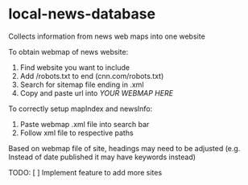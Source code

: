 # local-news-database
Collects information from news web maps into one website

To obtain webmap of news website:
1. Find website you want to include
2. Add /robots.txt to end (cnn.com/robots.txt)
3. Search for sitemap file ending in .xml
4. Copy and paste url into *YOUR WEBMAP HERE*

To correctly setup mapIndex and newsInfo:
1. Paste webmap .xml file into search bar
2. Follow xml file to respective paths

Based on webmap file of site, headings may need to be adjusted
(e.g. Instead of date published it may have keywords instead)

TODO:
[ ] Implement feature to add more sites
